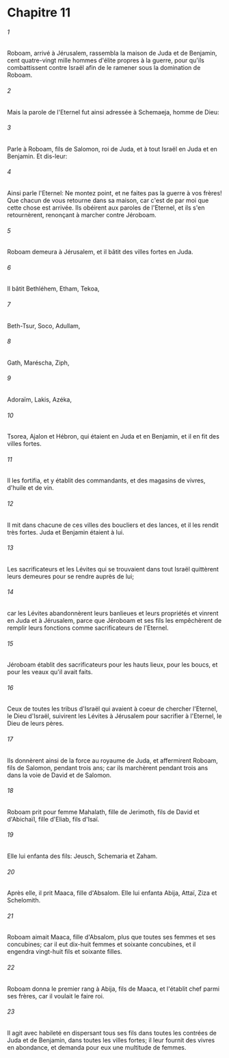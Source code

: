 # Chapitre 11

###### 1
Roboam, arrivé à Jérusalem, rassembla la maison de Juda et de Benjamin, cent quatre-vingt mille hommes d'élite propres à la guerre, pour qu'ils combattissent contre Israël afin de le ramener sous la domination de Roboam.
###### 2
Mais la parole de l'Eternel fut ainsi adressée à Schemaeja, homme de Dieu:
###### 3
Parle à Roboam, fils de Salomon, roi de Juda, et à tout Israël en Juda et en Benjamin. Et dis-leur:
###### 4
Ainsi parle l'Eternel: Ne montez point, et ne faites pas la guerre à vos frères! Que chacun de vous retourne dans sa maison, car c'est de par moi que cette chose est arrivée. Ils obéirent aux paroles de l'Eternel, et ils s'en retournèrent, renonçant à marcher contre Jéroboam.
###### 5
Roboam demeura à Jérusalem, et il bâtit des villes fortes en Juda.
###### 6
Il bâtit Bethléhem, Etham, Tekoa,
###### 7
Beth-Tsur, Soco, Adullam,
###### 8
Gath, Maréscha, Ziph,
###### 9
Adoraïm, Lakis, Azéka,
###### 10
Tsorea, Ajalon et Hébron, qui étaient en Juda et en Benjamin, et il en fit des villes fortes.
###### 11
Il les fortifia, et y établit des commandants, et des magasins de vivres, d'huile et de vin.
###### 12
Il mit dans chacune de ces villes des boucliers et des lances, et il les rendit très fortes. Juda et Benjamin étaient à lui.
###### 13
Les sacrificateurs et les Lévites qui se trouvaient dans tout Israël quittèrent leurs demeures pour se rendre auprès de lui;
###### 14
car les Lévites abandonnèrent leurs banlieues et leurs propriétés et vinrent en Juda et à Jérusalem, parce que Jéroboam et ses fils les empêchèrent de remplir leurs fonctions comme sacrificateurs de l'Eternel.
###### 15
Jéroboam établit des sacrificateurs pour les hauts lieux, pour les boucs, et pour les veaux qu'il avait faits.
###### 16
Ceux de toutes les tribus d'Israël qui avaient à coeur de chercher l'Eternel, le Dieu d'Israël, suivirent les Lévites à Jérusalem pour sacrifier à l'Eternel, le Dieu de leurs pères.
###### 17
Ils donnèrent ainsi de la force au royaume de Juda, et affermirent Roboam, fils de Salomon, pendant trois ans; car ils marchèrent pendant trois ans dans la voie de David et de Salomon.
###### 18
Roboam prit pour femme Mahalath, fille de Jerimoth, fils de David et d'Abichaïl, fille d'Eliab, fils d'Isaï.
###### 19
Elle lui enfanta des fils: Jeusch, Schemaria et Zaham.
###### 20
Après elle, il prit Maaca, fille d'Absalom. Elle lui enfanta Abija, Attaï, Ziza et Schelomith.
###### 21
Roboam aimait Maaca, fille d'Absalom, plus que toutes ses femmes et ses concubines; car il eut dix-huit femmes et soixante concubines, et il engendra vingt-huit fils et soixante filles.
###### 22
Roboam donna le premier rang à Abija, fils de Maaca, et l'établit chef parmi ses frères, car il voulait le faire roi.
###### 23
Il agit avec habileté en dispersant tous ses fils dans toutes les contrées de Juda et de Benjamin, dans toutes les villes fortes; il leur fournit des vivres en abondance, et demanda pour eux une multitude de femmes.
